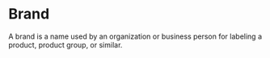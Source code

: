 # Brand

A brand is a name used by an organization or business person for labeling a product, product group, or similar.
